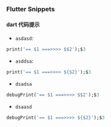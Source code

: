 ### Flutter Snippets

#### dart 代码提示

- `asdasd`:

```dart
print('== $1 ===>>>> $$2');$3
```

- `asddsa`:

```dart
print('== $1 ===>>>> ${$2}');$3
```

- `dsadsa`

```dart
debugPrint('== $1 ===>>>> $$2');$3
```

- `dsaasd`

```dart
debugPrint('== $1 ===>>>> ${$2}');$3
```
